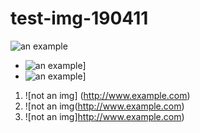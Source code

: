 # test-img-190411

![an example](http://www.example.com)

* ![an example\]](http://www.example.com "Title")
* ![an example\]](http://www.example.com "Title\)")

1. ![not an img] (http://www.example.com)
1. ![not an img(http://www.example.com)
1. ![not an img]http://www.example.com)
